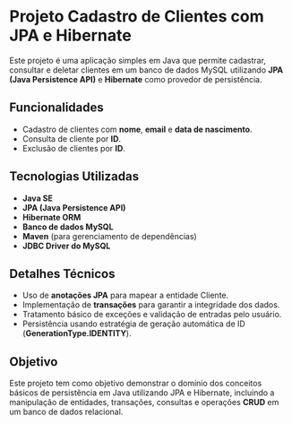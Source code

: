 # Projeto Cadastro de Clientes com JPA e Hibernate

Este projeto é uma aplicação simples em Java que permite cadastrar, consultar e deletar clientes em um banco de dados MySQL utilizando **JPA (Java Persistence API)** e **Hibernate** como provedor de persistência.

## Funcionalidades

- Cadastro de clientes com **nome**, **email** e **data de nascimento**.
- Consulta de cliente por **ID**.
- Exclusão de clientes por **ID**.


## Tecnologias Utilizadas

- **Java SE**
- **JPA (Java Persistence API)**
- **Hibernate ORM**
- **Banco de dados MySQL**
- **Maven** (para gerenciamento de dependências)
- **JDBC Driver do MySQL**

## Detalhes Técnicos

- Uso de **anotações JPA** para mapear a entidade Cliente.
- Implementação de **transações** para garantir a integridade dos dados.
- Tratamento básico de exceções e validação de entradas pelo usuário.
- Persistência usando estratégia de geração automática de ID (**GenerationType.IDENTITY**).

## Objetivo

Este projeto tem como objetivo demonstrar o domínio dos conceitos básicos de persistência em Java utilizando JPA e Hibernate, incluindo a manipulação de entidades, transações, consultas e operações **CRUD** em um banco de dados relacional.
